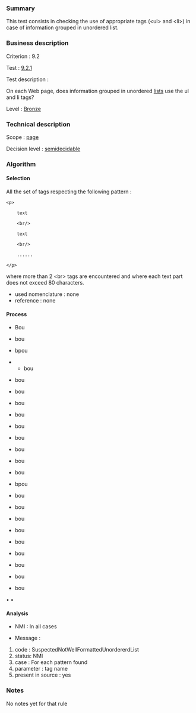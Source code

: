 ### Summary

This test consists in checking the use of appropriate tags (<ul\> and
<li\>) in case of information grouped in unordered list.

### Business description

Criterion : 9.2

Test : [9.2.1](http://www.braillenet.org/accessibilite/referentiel-aw21-en/index.php#test-9-2-1)

Test description :

On each Web page, does information grouped in unordered
[lists](http://www.braillenet.org/accessibilite/referentiel-aw21-en/glossaire.php#mListes)
use the ul and li tags?

Level : [Bronze](/en/category/rules-design/accessiweb-11/level/bronze)

### Technical description

Scope : [page](/en/category/rules-design/accessiweb-11/scope/page)

Decision level :
[semidecidable](/en/category/rules-design/accessiweb-11/decision-level/semidecidable)

### Algorithm

#### Selection

All the set of tags respecting the following pattern :

    <p>

        text 

        <br/>

        text 

        <br/>

        ......

    </p>

where more than 2 <br\> tags are encountered and where each text part
does not exceed 80 characters.

-   used nomenclature : none
-   reference : none

#### Process

-   Bou

-   bou

-   bpou

-   -   bou

-   bou

-   bou

-   bou

-   bou

-   bou

-   bou

-   bou

-   bou

-   bou

-   bpou

-   bou

-   bou

-   bou

-   bou

-   bou

-   bou

-   bou

-   bou

-   bou

• •

#### Analysis

-   NMI : In all cases

-   Message :

1.  code : SuspectedNotWellFormattedUnordererdList
2.  status: NMI
3.  case : For each pattern found
4.  parameter : tag name
5.  present in source : yes

### Notes

No notes yet for that rule

